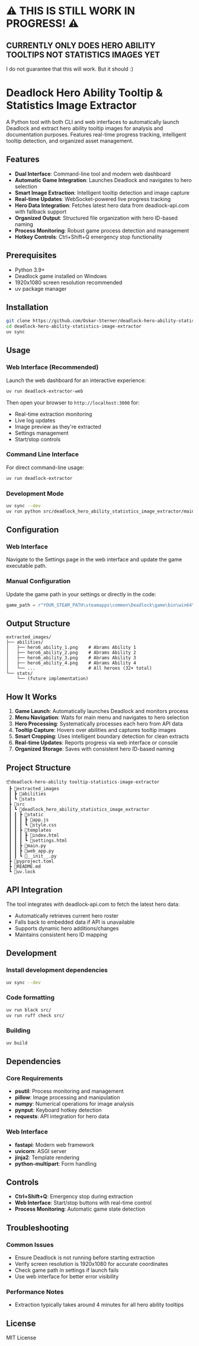 # ⚠️ THIS IS STILL WORK IN PROGRESS! ⚠️

## CURRENTLY ONLY DOES HERO ABILITY TOOLTIPS NOT STATISTICS IMAGES YET

I do not guarantee that this will work. But it should :)

# Deadlock Hero Ability Tooltip & Statistics Image Extractor

A Python tool with both CLI and web interfaces to automatically launch Deadlock and extract hero ability tooltip images for analysis and documentation purposes. Features real-time progress tracking, intelligent tooltip detection, and organized asset management.

## Features

- **Dual Interface**: Command-line tool and modern web dashboard
- **Automatic Game Integration**: Launches Deadlock and navigates to hero selection
- **Smart Image Extraction**: Intelligent tooltip detection and image capture
- **Real-time Updates**: WebSocket-powered live progress tracking
- **Hero Data Integration**: Fetches latest hero data from deadlock-api.com with fallback support
- **Organized Output**: Structured file organization with hero ID-based naming
- **Process Monitoring**: Robust game process detection and management
- **Hotkey Controls**: Ctrl+Shift+Q emergency stop functionality

## Prerequisites

- Python 3.9+
- Deadlock game installed on Windows
- 1920x1080 screen resolution recommended
- uv package manager

## Installation

```bash
git clone https://github.com/Oskar-Sterner/deadlock-hero-ability-statistics-image-extractor
cd deadlock-hero-ability-statistics-image-extractor
uv sync
```

## Usage

### Web Interface (Recommended)

Launch the web dashboard for an interactive experience:

```bash
uv run deadlock-extractor-web
```

Then open your browser to `http://localhost:3000` for:

- Real-time extraction monitoring
- Live log updates
- Image preview as they're extracted
- Settings management
- Start/stop controls

### Command Line Interface

For direct command-line usage:

```bash
uv run deadlock-extractor
```

### Development Mode

```bash
uv sync --dev
uv run python src/deadlock_hero_ability_statistics_image_extractor/main.py
```

## Configuration

### Web Interface

Navigate to the Settings page in the web interface and update the game executable path.

### Manual Configuration

Update the game path in your settings or directly in the code:

```python
game_path = r"YOUR_STEAM_PATH\steamapps\common\Deadlock\game\bin\win64\deadlock.exe"
```

## Output Structure

```
extracted_images/
├── abilities/
│   ├── hero6_ability_1.png    # Abrams Ability 1
│   ├── hero6_ability_2.png    # Abrams Ability 2
│   ├── hero6_ability_3.png    # Abrams Ability 3
│   ├── hero6_ability_4.png    # Abrams Ability 4
│   └── ...                    # All heroes (32+ total)
└── stats/
    └── (future implementation)
```

## How It Works

1. **Game Launch**: Automatically launches Deadlock and monitors process
2. **Menu Navigation**: Waits for main menu and navigates to hero selection
3. **Hero Processing**: Systematically processes each hero from API data
4. **Tooltip Capture**: Hovers over abilities and captures tooltip images
5. **Smart Cropping**: Uses intelligent boundary detection for clean extracts
6. **Real-time Updates**: Reports progress via web interface or console
7. **Organized Storage**: Saves with consistent hero ID-based naming

## Project Structure

```
📦deadlock-hero-ability tooltip-statistics-image-extractor
 ┣ 📂extracted_images
 ┃ ┣ 📂abilities
 ┃ ┗ 📂stats
 ┣ 📂src
 ┃ ┗ 📂deadlock_hero_ability_statistics_image_extractor
 ┃ ┃ ┣ 📂static
 ┃ ┃ ┃ ┣ 📜app.js
 ┃ ┃ ┃ ┗ 📜style.css
 ┃ ┃ ┣ 📂templates
 ┃ ┃ ┃ ┣ 📜index.html
 ┃ ┃ ┃ ┗ 📜settings.html
 ┃ ┃ ┣ 📜main.py
 ┃ ┃ ┣ 📜web_app.py
 ┃ ┃ ┗ 📜__init__.py
 ┣ 📜pyproject.toml
 ┣ 📜README.md
 ┗ 📜uv.lock
```

## API Integration

The tool integrates with deadlock-api.com to fetch the latest hero data:

- Automatically retrieves current hero roster
- Falls back to embedded data if API is unavailable
- Supports dynamic hero additions/changes
- Maintains consistent hero ID mapping

## Development

### Install development dependencies

```bash
uv sync --dev
```

### Code formatting

```bash
uv run black src/
uv run ruff check src/
```

### Building

```bash
uv build
```

## Dependencies

### Core Requirements

- **psutil**: Process monitoring and management
- **pillow**: Image processing and manipulation
- **numpy**: Numerical operations for image analysis
- **pynput**: Keyboard hotkey detection
- **requests**: API integration for hero data

### Web Interface

- **fastapi**: Modern web framework
- **uvicorn**: ASGI server
- **jinja2**: Template rendering
- **python-multipart**: Form handling

## Controls

- **Ctrl+Shift+Q**: Emergency stop during extraction
- **Web Interface**: Start/stop buttons with real-time control
- **Process Monitoring**: Automatic game state detection

## Troubleshooting

### Common Issues

- Ensure Deadlock is not running before starting extraction
- Verify screen resolution is 1920x1080 for accurate coordinates
- Check game path in settings if launch fails
- Use web interface for better error visibility

### Performance Notes

- Extraction typically takes around 4 minutes for all hero ability tooltips

## License

MIT License
